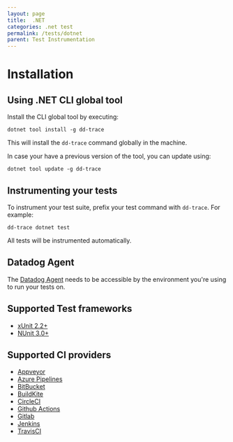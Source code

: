 ```yaml
---
layout: page
title:  .NET
categories: .net test
permalink: /tests/dotnet
parent: Test Instrumentation
---
```


# Installation

## Using .NET CLI global tool

Install the CLI global tool by executing:

```
dotnet tool install -g dd-trace
```

This will install the `dd-trace` command globally in the machine.

In case your have a previous version of the tool, you can update using:

```
dotnet tool update -g dd-trace
```

## Instrumenting your tests

To instrument your test suite, prefix your test command with `dd-trace`. For example:

```
dd-trace dotnet test
```

All tests will be instrumented automatically.


## Datadog Agent 

The [Datadog Agent](https://docs.datadoghq.com/agent/) needs to be accessible by the environment you're using to run your tests on.

## Supported Test frameworks

* [xUnit 2.2+](https://xunit.net/)
* [NUnit 3.0+](https://nunit.org/)

## Supported CI providers

* [Appveyor](https://www.appveyor.com/)
* [Azure Pipelines](https://azure.microsoft.com/en-us/services/devops/pipelines/)
* [BitBucket](https://bitbucket.org/)
* [BuildKite](https://buildkite.com/)
* [CircleCI](https://circleci.com/)
* [Github Actions](https://github.com/features/actions)
* [Gitlab](https://docs.gitlab.com/ee/ci/)
* [Jenkins](https://www.jenkins.io/)
* [TravisCI](https://travis-ci.org/)